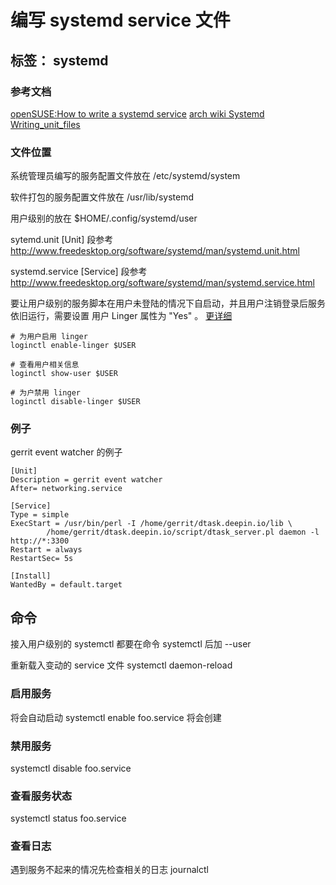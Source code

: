 <!--Meta
category:systemd
title:用户级别 service 文件编写
DO NOT Delete Meta Above -->

# 编写 systemd service 文件
标签： systemd
---

### 参考文档
[openSUSE:How to write a systemd service](https://zh.opensuse.org/index.php?title=openSUSE:How_to_write_a_systemd_service&variant=zh-sg)
[arch wiki Systemd Writing_unit_files](https://wiki.archlinux.org/index.php/Systemd_%28%E7%AE%80%E4%BD%93%E4%B8%AD%E6%96%87%29#Writing_unit_files)

### 文件位置
系统管理员编写的服务配置文件放在
/etc/systemd/system

软件打包的服务配置文件放在
/usr/lib/systemd

用户级别的放在
$HOME/.config/systemd/user

sytemd.unit
[Unit] 段参考
http://www.freedesktop.org/software/systemd/man/systemd.unit.html

systemd.service 
[Service] 段参考
http://www.freedesktop.org/software/systemd/man/systemd.service.html


要让用户级别的服务脚本在用户未登陆的情况下自启动，并且用户注销登录后服务依旧运行，需要设置 用户 Linger 属性为 "Yes" 。
[更详细](https://wiki.archlinux.org/index.php/Systemd/User#Automatic_start-up_of_systemd_user_instances)

```
# 为用户启用 linger
loginctl enable-linger $USER

# 查看用户相关信息
loginctl show-user $USER

# 为户禁用 linger
loginctl disable-linger $USER
```

### 例子
gerrit event watcher 的例子
```
[Unit]
Description = gerrit event watcher
After= networking.service

[Service]
Type = simple
ExecStart = /usr/bin/perl -I /home/gerrit/dtask.deepin.io/lib \
        /home/gerrit/dtask.deepin.io/script/dtask_server.pl daemon -l http://*:3300
Restart = always
RestartSec= 5s

[Install]
WantedBy = default.target
```


## 命令
接入用户级别的 systemctl 都要在命令 systemctl 后加 --user

重新载入变动的 service 文件
systemctl daemon-reload

### 启用服务
将会自动启动
systemctl enable foo.service
将会创建

### 禁用服务
systemctl disable foo.service

### 查看服务状态
systemctl status foo.service

### 查看日志
遇到服务不起来的情况先检查相关的日志
journalctl
